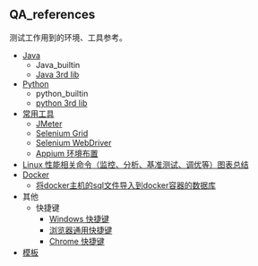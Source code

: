 ## QA_references
测试工作用到的环境、工具参考。

- [Java](Java.md)
  - Java_builtin
  - [Java 3rd lib](java_3rd_lib/)
- [Python](python.md)
  - python_builtin
  - [python 3rd lib](python_3rd_lib/)
- [常用工具](common_tools/)
  - [JMeter](common_tools/JMeter.md)
  - [Selenium Grid](common_tools/selenium_grid.md)
  - [Selenium WebDriver](common_tools/selenium_webdriver.md)
  - [Appium 环境布置](common_tools/Appium.md)
- [Linux 性能相关命令（监控、分析、基准测试、调优等）图表总结](http://www.brendangregg.com/linuxperf.html)
- [Docker](Docker/)
  - [将docker主机的sql文件导入到docker容器的数据库](Docker/sql_container.md)
- 其他
  - 快捷键
    - [Windows 快捷键](https://support.microsoft.com/zh-cn/help/12445/windows-keyboard-shortcuts)
    - [浏览器通用快捷键](https://www.howtogeek.com/114518/47-keyboard-shortcuts-that-work-in-all-web-browsers/)
    - [Chrome 快捷键](https://www.shortcuts-keyboard.com/chrome-shortcuts-keyboard/)
- [模板](template.md)
